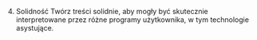 4. Solidność
Twórz treści solidnie, aby mogły być skutecznie interpretowane przez różne programy użytkownika, w tym technologie asystujące.
